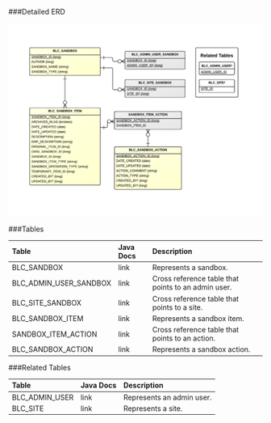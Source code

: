

###Detailed ERD

[![Admin Change Sets Detail](images/dataModel/AdminChangeSetsDetailedERD.png)](images/dataModel/AdminChangeSetsDetailedERD.png)

###Tables

| Table               | Java Docs	   | Description                                         |
|:--------------------|:--------------|:----------------------------------------------------|
|BLC_SANDBOX          | link          | Represents a sandbox.  |
|BLC_ADMIN_USER_SANDBOX   | link      | Cross reference table that points to an admin user.  |
|BLC_SITE_SANDBOX     | link          | Cross reference table that points to a site.  |
|BLC_SANDBOX_ITEM     | link          | Represents a sandbox item.  |
|SANDBOX_ITEM_ACTION  | link          | Cross reference table that points to an action.  |
|BLC_SANDBOX_ACTION   | link          | Represents a sandbox action.  |

###Related Tables

| Table               | Java Docs	   | Description                                         |
|:--------------------|:--------------|:----------------------------------------------------|
|BLC_ADMIN_USER       | link          | Represents an admin user.  |
|BLC_SITE             | link          | Represents a site.  |